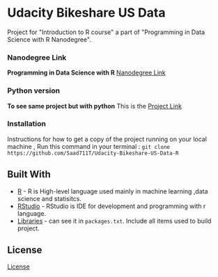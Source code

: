 # Udacity Bikeshare US Data
Project for "Introduction to R course" a part of "Programming in Data Science with R Nanodegree".
### Nanodegree Link
**Programming in Data Science with R**
[Nanodegree Link](https://www.udacity.com/enrollment/nd118)

### Python version
**To see same project but with python** This is the [Project Link](https://github.com/Saad711T/Udacity-Bikeshare-US-Data)

### Installation
Instructions for how to get a copy of the project running on your local machine , Run this command in your terminal :
`git clone https://github.com/Saad711T/Udacity-Bikeshare-US-Data-R`
## Built With

* [R](https://www.r-project.org) - R is High-level language used mainly in machine learning ,data science and statisitcs.
* [RStudio](https://posit.co/download/rstudio-desktop) - RStudio is IDE for development and programming with r language.
* [Libraries](packages.txt) - can see it in `packages.txt`.
Include all items used to build project.

## License

[License](LICENSE)
